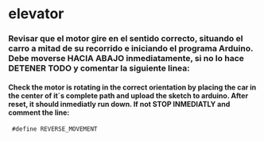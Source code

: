 # elevator

### Revisar que el motor gire en el sentido correcto, situando el carro a mitad de su recorrido e iniciando el programa Arduino. Debe moverse HACIA ABAJO inmediatamente, si no lo hace DETENER TODO y comentar la siguiente linea:
#### Check the motor is rotating in the correct orientation by placing the car in the center of it´s complete path and upload the sketch to arduino. After reset, it should inmediatly run down. If not STOP INMEDIATLY and comment the line:

<code> #define REVERSE_MOVEMENT </code>
